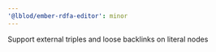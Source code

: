 ```yaml
---
'@lblod/ember-rdfa-editor': minor
---
```


Support external triples and loose backlinks on literal nodes
